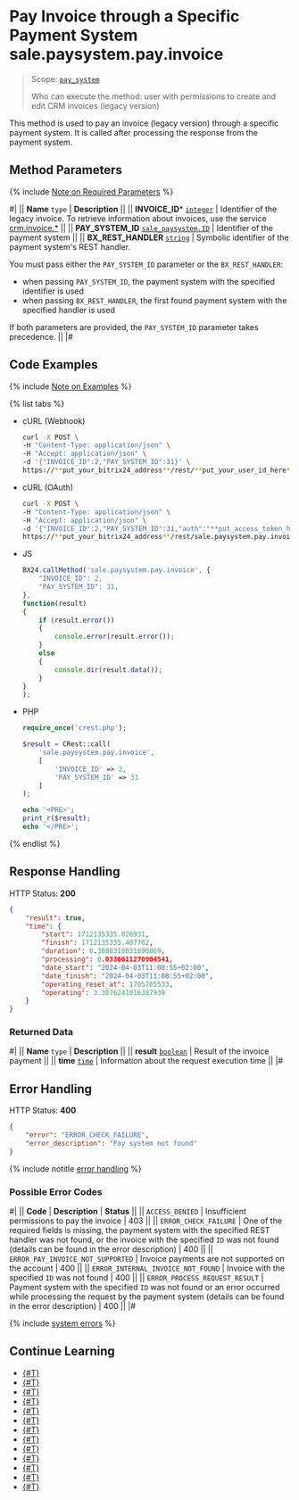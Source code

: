 # Pay Invoice through a Specific Payment System sale.paysystem.pay.invoice

> Scope: [`pay_system`](../scopes/permissions.md)
>
> Who can execute the method: user with permissions to create and edit CRM invoices (legacy version)

This method is used to pay an invoice (legacy version) through a specific payment system. It is called after processing the response from the payment system.

## Method Parameters

{% include [Note on Required Parameters](../../_includes/required.md) %}

#|
|| **Name**
`type` | **Description** ||
|| **INVOICE_ID***
[`integer`](../data-types.md) | Identifier of the legacy invoice. To retrieve information about invoices, use the service [crm.invoice.*](../crm/outdated/invoice/index.md)
||
|| **PAY_SYSTEM_ID**
[`sale_paysystem.ID`](../sale/data-types.md) | Identifier of the payment system
||
|| **BX_REST_HANDLER**
[`string`](../data-types.md) | Symbolic identifier of the payment system's REST handler.

You must pass either the `PAY_SYSTEM_ID` parameter or the `BX_REST_HANDLER`:
- when passing `PAY_SYSTEM_ID`, the payment system with the specified identifier is used 
- when passing `BX_REST_HANDLER`, the first found payment system with the specified handler is used 

If both parameters are provided, the `PAY_SYSTEM_ID` parameter takes precedence.
||
|#

## Code Examples

{% include [Note on Examples](../../_includes/examples.md) %}

{% list tabs %}

- cURL (Webhook)

    ```bash
    curl -X POST \
    -H "Content-Type: application/json" \
    -H "Accept: application/json" \
    -d '{"INVOICE_ID":2,"PAY_SYSTEM_ID":31}' \
    https://**put_your_bitrix24_address**/rest/**put_your_user_id_here**/**put_your_webhook_here**/sale.paysystem.pay.invoice
    ```

- cURL (OAuth)

    ```bash
    curl -X POST \
    -H "Content-Type: application/json" \
    -H "Accept: application/json" \
    -d '{"INVOICE_ID":2,"PAY_SYSTEM_ID":31,"auth":"**put_access_token_here**"}' \
    https://**put_your_bitrix24_address**/rest/sale.paysystem.pay.invoice
    ```

- JS

    ```js
    BX24.callMethod('sale.paysystem.pay.invoice', {
        "INVOICE_ID": 2,
        "PAY_SYSTEM_ID": 31,
    }, 
    function(result) 
    { 
        if (result.error()) 
        {
            console.error(result.error()); 
        }
        else 
        { 
            console.dir(result.data()); 
        } 
    } 
    );
    ```

- PHP

    ```php
    require_once('crest.php');

    $result = CRest::call(
        'sale.paysystem.pay.invoice',
        [
            'INVOICE_ID' => 2,
            'PAY_SYSTEM_ID' => 31
        ]
    );

    echo '<PRE>';
    print_r($result);
    echo '</PRE>';
    ```

{% endlist %}

## Response Handling

HTTP Status: **200**

```json
{
    "result": true,
    "time": {
        "start": 1712135335.026931,
        "finish": 1712135335.407762,
        "duration": 0.3808310031890869,
        "processing": 0.0336611270904541,
        "date_start": "2024-04-03T11:08:55+02:00",
        "date_finish": "2024-04-03T11:08:55+02:00",
        "operating_reset_at": 1705765533,
        "operating": 3.3076241016387939
    }
}
```

### Returned Data

#|
|| **Name**
`type` | **Description** ||
|| **result**
[`boolean`](../data-types.md) | Result of the invoice payment ||
|| **time**
[`time`](../data-types.md) | Information about the request execution time ||
|#

## Error Handling

HTTP Status: **400**

```json
{
    "error": "ERROR_CHECK_FAILURE",
    "error_description": "Pay system not found"
}
```

{% include notitle [error handling](../../_includes/error-info.md) %}

### Possible Error Codes

#|
|| **Code** | **Description** | **Status** ||
|| `ACCESS_DENIED` | Insufficient permissions to pay the invoice | 403 ||
|| `ERROR_CHECK_FAILURE` | One of the required fields is missing, the payment system with the specified REST handler was not found, or the invoice with the specified `ID` was not found (details can be found in the error description) | 400 ||
|| `ERROR_PAY_INVOICE_NOT_SUPPORTED` | Invoice payments are not supported on the account | 400 ||
|| `ERROR_INTERNAL_INVOICE_NOT_FOUND` | Invoice with the specified `ID` was not found | 400 ||
|| `ERROR_PROCESS_REQUEST_RESULT` | Payment system with the specified `ID` was not found or an error occurred while processing the request by the payment system (details can be found in the error description) | 400 ||
|#

{% include [system errors](../../_includes/system-errors.md) %}

## Continue Learning

- [{#T}](./sale-pay-system-handler-add.md)
- [{#T}](./sale-pay-system-handler-update.md)
- [{#T}](./sale-pay-system-handler-list.md)
- [{#T}](./sale-pay-system-handler-delete.md)
- [{#T}](./sale-pay-system-add.md)
- [{#T}](./sale-pay-system-update.md)
- [{#T}](./sale-pay-system-list.md)
- [{#T}](./sale-pay-system-delete.md)
- [{#T}](./sale-pay-system-settings-get.md)
- [{#T}](./sale-pay-system-settings-update.md)
- [{#T}](./sale-pay-system-pay-payment.md)
- [{#T}](./sale-pay-system-settings-payment-get.md)
- [{#T}](./sale-pay-system-settings-invoice-get.md)